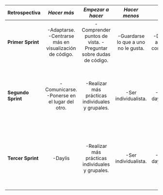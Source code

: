 


| Retrospectiva | ***Hacer más***  | ***Empezar a hacer*** | ***Hacer menos***  | ***Dejar de hacer*** | ***Seguir haciendo***  | 
| :------------ | :--------------: | :-------------------: | :----------------: | :------------------: | ---------------------: |
| **Primer Sprint** | -Adaptarse.  -Centrarse más en visualización de código. | -Comprender puntos de vista. -Preguntar sobre dudas de código. | -Guardarse lo que a uno no le gusta. | -Desestimar aportes sin considerarlos. | -Comunicarse. -Preguntar antes de hacer un cambio significativo.  |
| **Segundo Sprint** | -Comunicarse. -Ponerse en el lugar del otro.|  -Realizar más prácticas individuales y grupales. | -Ser individualista. | -Posponer daylis, plazos. | -Adaptarse. -Centrarse más en visualización de código. -Preguntar antes de hacer un cambio significativo. | 
| **Tercer Sprint** | -Daylis |  -Realizar más prácticas individuales y grupales. | -Ser individualista. | -Posponer daylis, plazos. | -Adaptarse. -Centrarse más en visualización de código. -Preguntar antes de hacer un cambio significativo. | 
